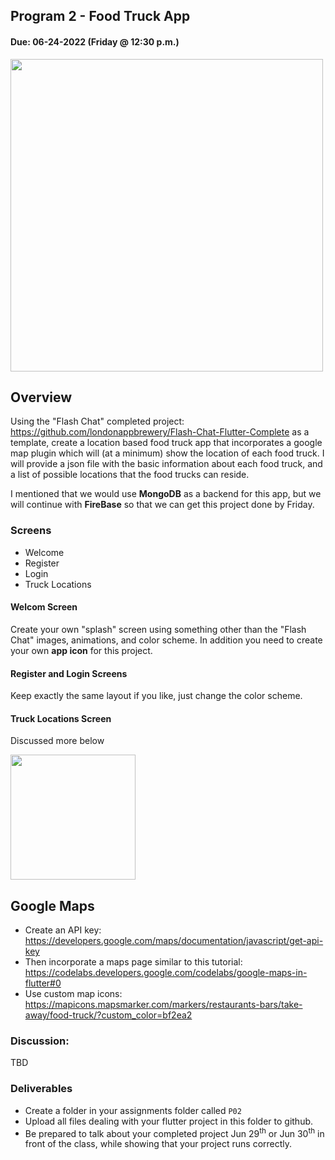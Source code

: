 ## Program  2 - Food Truck App

#### Due: 06-24-2022 (Friday @ 12:30 p.m.)

<img src="https://cs.msutexas.edu/~griffin/zcloud/zcloud-files/fast_food.png" width="500">

## Overview

Using the "Flash Chat" completed project: https://github.com/londonappbrewery/Flash-Chat-Flutter-Complete as a template, create a location based food truck app that incorporates a google map plugin which will (at a minimum) show the location of each food truck. I will provide a json file with the basic information about each food truck, and a list of possible locations that the food trucks can reside. 

I mentioned that we would use **MongoDB** as a backend for this app, but we will continue with **FireBase** so that we can get this project done by Friday. 

### Screens

- Welcome
- Register
- Login
- Truck Locations


#### Welcom Screen

Create your own "splash" screen using something other than the "Flash Chat" images, animations, and color scheme. In addition you need to create your own **app icon** for this project. 

#### Register and Login Screens

Keep exactly the same layout if you like, just change the color scheme.

#### Truck Locations Screen

Discussed more below

<img src="https://cs.msutexas.edu/~griffin/zcloud/zcloud-files/truck_locations.png" width="200">

## Google Maps

- Create an API key: https://developers.google.com/maps/documentation/javascript/get-api-key
- Then incorporate a maps page similar to this tutorial: https://codelabs.developers.google.com/codelabs/google-maps-in-flutter#0
- Use custom map icons: https://mapicons.mapsmarker.com/markers/restaurants-bars/take-away/food-truck/?custom_color=bf2ea2

### Discussion:


TBD


### Deliverables


- Create a folder in your assignments folder called `P02`
- Upload all files dealing with your flutter project in this folder to github.
- Be prepared to talk about your completed project Jun 29<sup>th</sup> or Jun 30<sup>th</sup> in front of the class, while showing that your project runs correctly.


